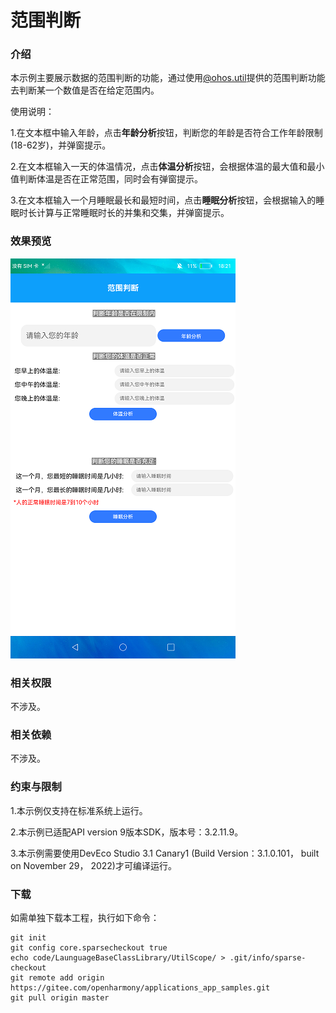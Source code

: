 # 范围判断

### 介绍

本示例主要展示数据的范围判断的功能，通过使用[@ohos.util](https://gitee.com/openharmony/docs/blob/master/zh-cn/application-dev/reference/apis/js-apis-util.md)提供的范围判断功能去判断某一个数值是否在给定范围内。

使用说明：

1.在文本框中输入年龄，点击**年龄分析**按钮，判断您的年龄是否符合工作年龄限制(18-62岁)，并弹窗提示。

2.在文本框输入一天的体温情况，点击**体温分析**按钮，会根据体温的最大值和最小值判断体温是否在正常范围，同时会有弹窗提示。

3.在文本框输入一个月睡眠最长和最短时间，点击**睡眠分析**按钮，会根据输入的睡眠时长计算与正常睡眠时长的并集和交集，并弹窗提示。

### 效果预览

![](screenshots/device/main.png)

### 相关权限

不涉及。

### 相关依赖

不涉及。

### 约束与限制

1.本示例仅支持在标准系统上运行。

2.本示例已适配API version 9版本SDK，版本号：3.2.11.9。

3.本示例需要使用DevEco Studio 3.1 Canary1 (Build Version：3.1.0.101， built on November 29， 2022)才可编译运行。

### 下载

如需单独下载本工程，执行如下命令：

````
git init
git config core.sparsecheckout true
echo code/LaunguageBaseClassLibrary/UtilScope/ > .git/info/sparse-checkout
git remote add origin https://gitee.com/openharmony/applications_app_samples.git
git pull origin master
````